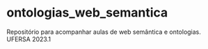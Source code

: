 # ontologias_web_semantica
Repositório para acompanhar aulas de web semântica e ontologias. UFERSA 2023.1

